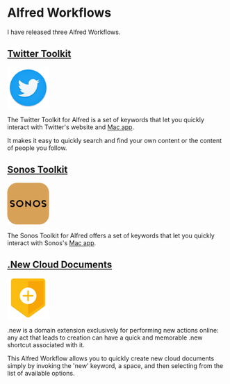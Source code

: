# Alfred Workflows

I have released three Alfred Workflows.

## [Twitter Toolkit](./twitter-toolkit/)

<a href="./twitter-toolkit/"><img src="../assets/icon-twitter.png" alt="Twitter logo" width="96" height="96"></a>

The Twitter Toolkit for Alfred is a set of keywords that let you quickly interact with Twitter's website and [Mac app](https://apps.apple.com/us/app/twitter/id1482454543?mt=12&uo=4).

It makes it easy to quickly search and find your own content or the content of people you follow.

## [Sonos Toolkit](./sonos-toolkit/)

<img src="../assets/icon-sonos.png" alt="Sonos logo" width="96" height="96">

The Sonos Toolkit for Alfred offers a set of keywords that let you quickly interact with Sonos's [Mac app](https://support.sonos.com/s/downloads).

## [.New Cloud Documents](./new-cloud-documents/)

<a href="./new-cloud-documents/"><img src="../assets/icon-new.png" alt="New logo" width="96" height="96"></a>

.new is a domain extension exclusively for performing new actions online: any act that leads to creation can have a quick and memorable .new shortcut associated with it.

This Alfred Workflow allows you to quickly create new cloud documents simply by invoking the 'new' keyword, a space, and then selecting from the list of available options.
